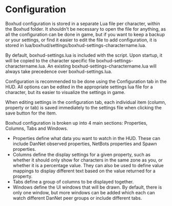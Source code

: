 # Configuration

Boxhud configuration is stored in a separate Lua file per character, within the Boxhud folder. It shouldn't be necessary to open the file for anything, as all the configuration can be done in game, but if you want to keep a backup or your settings, or find it easier to edit the file to add configuration, it is stored in lua/boxhud/settings/boxhud-settings-charactername.lua.

By default, boxhud-settings.lua is included with the script. Upon startup, it will be copied to the character specific file boxhud-settings-charactername.lua.
An existing boxhud-settings-charactername.lua will always take precedence over boxhud-settings.lua.

Configuration is recommended to be done using the Configuration tab in the HUD. All options can be edited in the appropriate settings lua file for a character, but its easier to visualize the settings in game.

When editing settings in the configuration tab, each individual item (column, property or tab) is saved immediately to the settings file when clicking the save button for the item.

Boxhud configuration is broken up into 4 main sections: Properties, Columns, Tabs and Windows.
- Properties define what data you want to watch in the HUD. These can include DanNet observed properties, NetBots properties and Spawn properties.
- Columns define the display settings for a given property, such as whether it should only show for characters in the same zone as you, or whether it is a percentage value. They can also be used to define value mappings to display different text based on the value returned for a property.
- Tabs define a group of columns to be displayed together.
- Windows define the UI windows that will be drawn. By default, there is only one window, but more windows can be added which each can watch different DanNet peer groups or include different tabs.